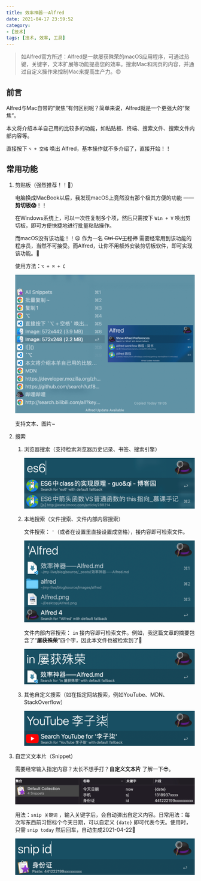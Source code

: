 ```yaml
---
title: 效率神器——Alfred
date: 2021-04-17 23:59:52
category: 
- [技术]
tags: [技术, 效率, 工具]
---
```


> 如Alfred官方所述：Alfred是一款屡获殊荣的macOS应用程序，可通过热键，关键字，文本扩展等功能提高您的效率。搜索Mac和网页的内容，并通过自定义操作来控制Mac来提高生产力。😍

<!-- more -->

## 前言

Alfred与Mac自带的“聚焦”有何区别呢？简单来说，Alfred就是一个更强大的“聚焦”。

本文将介绍本羊自己用的比较多的功能，如粘贴板、终端、搜索文件、搜索文件内部内容等。

直接按下 `⌥ + 空格` 唤出 Alfred，基本操作就不多介绍了，直接开始！！

## 常用功能

1. 剪贴板（强烈推荐！！🤩）

   电脑换成MacBook以后，我发现macOS上竟然没有那个极其方便的功能 —— **剪切板😱**！！

   在Windows系统上，可以一次性复制多个项，然后只需按下 `Win + V` 唤出剪切板，即可方便快捷地进行批量粘贴操作。

   而macOS没有该功能！！😩 作为一名 ~~Ctrl CV工程师~~ 需要经常用到该功能的程序员，当然不可接受。而Alfred，让你不用额外安装剪切板软件，即可实现该功能。🤩

   使用方法：`⌥ + ⌘ + C`

   ![剪切板](/images/alfred/clipboard.png)

   支持文本、图片~

2. 搜索

   1. 浏览器搜索（支持检索浏览器历史记录、书签、搜索引擎）

      ![浏览器搜索](/images/alfred/browser-search.png)

   2. 本地搜索（文件搜索、文件内部内容搜索）

      文件搜索： `'`（或者在设置里直接设置成空格），接内容即可检索文件。

      ![文件搜索](/images/alfred/file-search.png)

      文件内部内容搜索： `in` 接内容即可检索文件。例如，我这篇文章的摘要包含了“**屡获殊荣**”四个字，因此本文件也被检索到了🤩

      ![文件内容搜索](/images/alfred/in-search.png)

   3. 其他自定义搜索（如在指定网站搜索，例如YouTube、MDN、StackOverflow）

      ![油管搜索李子柒🤩](/images/alfred/YouTube-search.png)

3. 自定义文本片（Snippet）

   需要经常输入指定内容？太长不想手打？**自定义文本片** 了解一下😎。

   ![用法非常简单](/images/alfred/snp-setting.png)

   用法：`snip 关键词` ，输入关键字后，会自动弹出自定义内容。日常用法：每次写东西前习惯标个今天日期，可以自定义 `{date}` 即可代表今天。使用时，只需 `snip today` 然后回车，自动生成2021-04-22🤩

   ![身份证太长不想输咋办](/images/alfred/snp-id.png)
